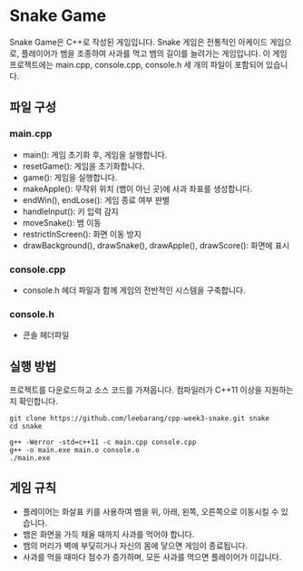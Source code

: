 # Snake Game
Snake Game은 C++로 작성된 게임입니다. Snake 게임은 전통적인 아케이드 게임으로, 플레이어가 뱀을 조종하여 사과를 먹고 뱀의 길이를 늘려가는 게임입니다.
이 게임 프로젝트에는 main.cpp, console.cpp, console.h 세 개의 파일이 포함되어 있습니다.

## 파일 구성
### main.cpp
* main(): 게임 초기화 후, 게임을 실행합니다.
* resetGame(): 게임을 초기화합니다.
* game(): 게임을 실행합니다.
* makeApple(): 무작위 위치 (뱀이 아닌 곳)에 사과 좌표를 생성합니다.
* endWin(), endLose(): 게임 종료 여부 판별
* handleInput(): 키 입력 감지
* moveSnake(): 뱀 이동
* restrictInScreen(): 화면 이동 방지
* drawBackground(), drawSnake(), drawApple(), drawScore(): 화면에 표시
### console.cpp
* console.h 헤더 파일과 함께 게임의 전반적인 시스템을 구축합니다.
### console.h
* 콘솔 헤더파일

## 실행 방법
프로젝트를 다운로드하고 소스 코드를 가져옵니다.
컴파일러가 C++11 이상을 지원하는지 확인합니다.

```
git clone https://github.com/leebarang/cpp-week3-snake.git snake
cd snake

g++ -Werror -std=c++11 -c main.cpp console.cpp
g++ -o main.exe main.o console.o
./main.exe
```

## 게임 규칙
* 플레이어는 화살표 키를 사용하여 뱀을 위, 아래, 왼쪽, 오른쪽으로 이동시킬 수 있습니다.
* 뱀은 화면을 가득 채울 때까지 사과를 먹어야 합니다.
* 뱀의 머리가 벽에 부딪히거나 자신의 몸에 닿으면 게임이 종료됩니다.
* 사과를 먹을 때마다 점수가 증가하며, 모든 사과를 먹으면 플레이어가 이깁니다.